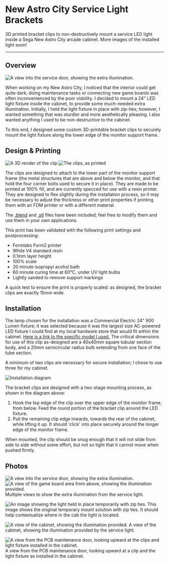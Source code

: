 # New Astro City Service Light Brackets
 
3D printed bracket clips to non-destructively mount a service LED light inside a Sega New Astro City arcade cabinet. More images of the installed light soon!

-----

## Overview

![A view into the service door, showing the extra illumination.](./light_fromdoor.jpg)

When working on my New Astro City, I noticed that the interior could get quite dark; doing maintenance tasks or connecting new game boards was often inconvenienced by the poor visbility. I decided to mount a 24" LED light fixture inside the cabinet, to provide some much-needed extra illumination. Initially, I held the light fixture in place with zip-ties; however, I wanted something that was sturdier and more aesthetically pleasing. I also wanted anything I used to be non-destructive to the cabinet.

To this end, I designed some custom 3D-printable bracket clips to securely mount the light fixture along the lower edge of the monitor support frame.

## Design & Printing

![A 3D render of the clip](./TubeLightClip_3DRender_01.png)
![The clips, as printed](./clips_printed.jpg)

The clips are designed to attach to the lower part of the monitor support frame (the metal structures that are above and below the monitor, and that hold the four corner bolts used to secure it in place). They are made to be printed at 100% fill, and are currently specced for use with a resin printer. They are designed to flex slightly during the installation process, so it may be necessary to adjust the thickness or other print properties if printing them with an FDM printer or with a different material.

The [.blend](./Astro_City_TubeLight_Clip.blend) and [.stl](./Astro_City_TubeLight_Clip_15mmThickness.stl) files have been included; feel free to modify them and use them in your own applications.

This print has been validated with the following print settings and postprocessing:

- Formlabs Form2 printer
- White V4 standard resin
- 0.1mm layer height
- 100% scale
- 20 minute isopropyl acohol bath
- 60 minute curing time at 60°C, under UV light bulbs
- Lightly sanded to remove support markings

A quick test to ensure the print is properly scaled: as designed, the bracket clips are exactly 15mm wide.

## Installation

The lamp chosen for the installation was a Commercial Electric 24" 900 Lumen fixture; it was selected because it was the largest size AC-powered LED fixture I could find at my local hardware store that would fit within the cabinet. [Here is a link to the specific model I used.](https://www.homedepot.com/p/Commercial-Electric-2-ft-10-Watt-Plug-in-Direct-Wire-Integrated-LED-White-Linkable-Strip-Light-Fixture-900-Lumens-4000K-Bright-White-54263191/313258653?) The critical dimensions for use of this clip as-designed are a 40x40mm square tubular section body, and a 20mm semicircular radius bulb extending from one face of the tube section.

A minimum of two clips are necessary for secure installation; I chose to use three for my cabinet.

![Installation diagram](./InstallationDiagram.png)

The bracket clips are designed with a two-stage mounting process, as shown in the diagram above:

1. Hook the top edge of the clip over the upper edge of the monitor frame, from below. Feed the round portion of the bracket clip around the LED fixture.
2. Pull the remaining clip edge inwards, towards the rear of the cabinet, while lifting it up. It should 'click' into place securely around the longer edge of the monitor frame.

When mounted, the clip should be snug enough that it will not slide from side to side without some effort, but not so tight that it cannot move when pushed firmly.

## Photos

![A view into the service door, showing the extra illumination.](./light_fromdoor.jpg)
![A view of the game board area from above, showing the illumination provided.](./light_fromabove.jpg)
Multiple views to show the extra illumination from the service light.

![An image showing the light held in place temporarily with zip ties.](./light_fromcp.jpg)
This image shows the original temporary mount solution with zip ties. It should help contextualize where in the cab the light is located.

![A view of the cabinet, showing the illumination provided.](./light_cabview.jpg)
A view of the cabinet, showing the illumination provided by the service light.


![A view from the PCB maintenance door, looking upward at the clips and light fixture installed in the cabinet.](./clip_mounted.jpg)
A view from the PCB maintenance door, looking upward at a clip and the light fixture as installed in the cabinet.


